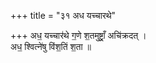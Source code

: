 +++
title = "३१ अध यच्चारथे"

+++
अध॒ यच्चार॑थे ग॒णे श॒तमुष्ट्राँ॒ अचि॑क्रदत् ।  
अध॒ श्वित्ने॑षु विंश॒तिं श॒ता ॥